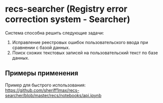 # recs-searcher (Registry error correction system - Searcher)
Система способна решить следующие задачи:
1. Исправление реестровых ошибок пользовательского ввода при сравнении с базой данных.
2. Поиск схожих текстовых записей на пользовательский текст по базе данных.

## Примеры применения
Пример для быстрого использования: https://github.com/sheriff1max/recs-searcher/blob/master/recs/notebooks/api.ipynb
